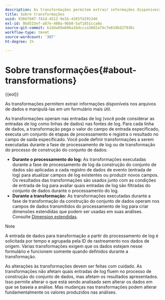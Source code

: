 ```yaml
---
description: As transformações permitem extrair informações disponíveis nos arquivos de dados e manipulá-las em um formulário mais útil.
title: Sobre transformações
uuid: 9366f607-741d-4512-9e1b-4165f4291246
exl-id: 9bd533ef-a87e-400a-9bb0-5af1851cca0a
source-git-commit: b1dda69a606a16dccca30d2a74c7e63dbd27936c
workflow-type: tm+mt
source-wordcount: '307'
ht-degree: 1%

---
```


# Sobre transformações{#about-transformations}

{{eol}}

As transformações permitem extrair informações disponíveis nos arquivos de dados e manipulá-las em um formulário mais útil.

As transformações operam nas entradas de log (você pode considerar as entradas de log como linhas de dados) nas fontes de log. Para cada linha de dados, a transformação pega o valor do campo de entrada especificado, executa um conjunto de etapas de processamento e registra o resultado no campo de saída especificado. Você pode definir transformações a serem executadas durante a fase de processamento de log ou de transformação do processo de construção do conjunto de dados:

* **Durante o processamento do log:** As transformações executadas durante a fase de processamento de log da construção do conjunto de dados são aplicadas a cada registro de dados de evento (entrada de log) para atualizar campos de log existentes ou produzir novos campos. Os resultados das transformações são usados junto com as condições de entrada de log para avaliar quais entradas de log são filtradas do conjunto de dados durante o processamento do log.
* **Durante a transformação:** As transformações executadas durante a fase de transformação da construção do conjunto de dados operam nos campos de dados transmitidos do processamento de log para criar dimensões estendidas que podem ser usadas em suas análises. Consulte [Dimension estendidas](../../../home/c-dataset-const-proc/c-ex-dim/c-abt-ex-dim.md).

>[!NOTE]
>
>A entrada de dados para transformação a partir do processamento de log é solicitada por tempo e agrupada pela ID de rastreamento nos dados de origem. Várias transformações exigem que os dados estejam nesse formulário e funcionem somente quando definidos durante a transformação.

As alterações às transformações devem ser feitas com cuidado. As transformações não afetam quais entradas de log fluem no processo de construção do conjunto de dados, mas afetam os resultados apresentados. Isso permite alterar o que está sendo analisado sem alterar os dados em que se baseia a análise. Mas mudanças nas transformações podem alterar fundamentalmente os valores produzidos nas análises.
